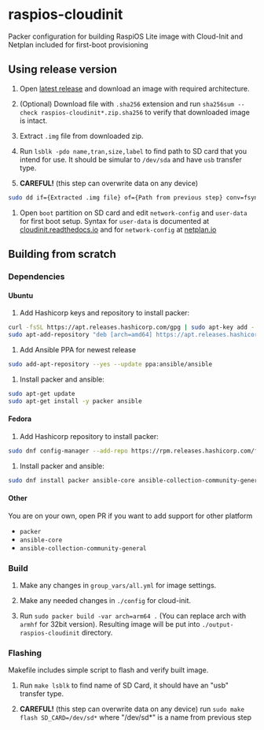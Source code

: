 # raspios-cloudinit

Packer configuration for building RaspiOS Lite image with Cloud-Init and
Netplan included for first-boot provisioning

## Using release version

1. Open [latest release](https://github.com/eaglesemanation/raspios-cloudinit/releases/latest) and download an image with required architecture.

1. (Optional) Download file with `.sha256` extension and run `sha256sum --check raspios-cloudinit*.zip.sha256` to verify that downloaded image is intact.

1. Extract `.img` file from downloaded zip.

1. Run `lsblk -pdo name,tran,size,label` to find path to SD card that you intend for use. 
It should be simular to `/dev/sda` and have `usb` transfer type.

1. **CAREFUL!** (this step can overwrite data on any device)
```bash
sudo dd if={Extracted .img file} of={Path from previous step} conv=fsync bs=8M status=progress
```

1. Open `boot` partition on SD card and edit `network-config` and `user-data` for first boot setup. 
Syntax for `user-data` is documented at [cloudinit.readthedocs.io](https://cloudinit.readthedocs.io) and for `network-config` at [netplan.io](https://netplan.io/reference)

## Building from scratch

### Dependencies

#### Ubuntu

1. Add Hashicorp keys and repository to install packer:
```bash
curl -fsSL https://apt.releases.hashicorp.com/gpg | sudo apt-key add -
sudo apt-add-repository "deb [arch=amd64] https://apt.releases.hashicorp.com $(lsb_release -cs) main"
```

1. Add Ansible PPA for newest release
```bash
sudo add-apt-repository --yes --update ppa:ansible/ansible
```

1. Install packer and ansible:
```bash
sudo apt-get update
sudo apt-get install -y packer ansible
```

#### Fedora

1. Add Hashicorp repository to install packer:
```bash
sudo dnf config-manager --add-repo https://rpm.releases.hashicorp.com/fedora/hashicorp.repo
```

1. Install packer and ansible:
```bash
sudo dnf install packer ansible-core ansible-collection-community-general
```

#### Other

You are on your own, open PR if you want to add support for other platform
- `packer`
- `ansible-core`
- `ansible-collection-community-general`

### Build

1.  Make any changes in `group_vars/all.yml` for image settings.

1.  Make any needed changes in `./config` for cloud-init.

1.  Run `sudo packer build -var arch=arm64 .`
(You can replace arch with `armhf` for 32bit version).
Resulting image will be put into `./output-raspios-cloudinit` directory.

### Flashing

Makefile includes simple script to flash and verify built image.

1.  Run `make lsblk` to find name of SD Card, it should
have an "usb" transfer type.

1.  **CAREFUL!** (this step can overwrite data on any device) run
`sudo make flash SD_CARD=/dev/sd*` where "/dev/sd*" is a name from previous step
